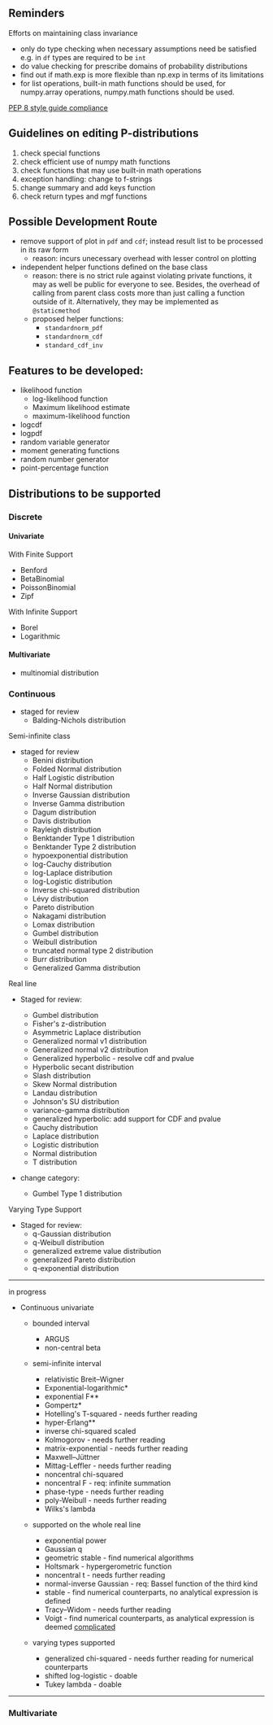 ## Reminders

Efforts on maintaining class invariance
- only do type checking when necessary assumptions need be satisfied e.g. in `df` types are required to be `int`
- do value checking for prescribe domains of probability distributions
- find out if math.exp is more flexible than np.exp in terms of its limitations
- for list operations, built-in math functions should be used, for numpy.array operations, numpy.math functions should be used.


[PEP 8 style guide compliance](https://www.python.org/dev/peps/pep-0008/)

## Guidelines on editing P-distributions
1. check special functions
2. check efficient use of numpy math functions
3. check functions that may use built-in math operations
4. exception handling: change to f-strings
5. change summary and add keys function
6. check return types and mgf functions

## Possible Development Route
- remove support of plot in `pdf` and `cdf`; instead result list to be processed in its raw form
    - reason: incurs unecessary overhead with lesser control on plotting
- independent helper functions defined on the base class
    - reason: there is no strict rule against violating private functions, it may as well be public for everyone to see. Besides, the overhead of calling from parent class costs more than just calling a function outside of it. Alternatively, they may be implemented as `@staticmethod`
    - proposed helper functions:
        - `standardnorm_pdf`
        - `standardnorm_cdf`
        - `standard_cdf_inv`


## Features to be developed:
- likelihood function
    - log-likelihood function
    - Maximum likelihood estimate
    - maximum-likelihood function
- logcdf
- logpdf
- random variable generator 
- moment generating functions 
- random number generator
- point-percentage function 


## Distributions to be supported
### Discrete
#### Univariate

With Finite Support
- Benford
- BetaBinomial
- PoissonBinomial
- Zipf

With Infinite Support
- Borel
- Logarithmic

#### Multivariate 
- multinomial distribution

### Continuous
- staged for review
    - Balding-Nichols distribution

Semi-infinite class
- staged for review
    - Benini distribution
    - Folded Normal distribution
    - Half Logistic distribution
    - Half Normal distribution
    - Inverse Gaussian distribution
    - Inverse Gamma distribution
    - Dagum distribution
    - Davis distribution
    - Rayleigh distribution
    - Benktander Type 1 distribution
    - Benktander Type 2 distribution
    - hypoexponential distribution
    - log-Cauchy distribution
    - log-Laplace distribution
    - log-Logistic distribution
    - Inverse chi-squared distribution
    - Lévy distribution
    - Pareto distribution
    - Nakagami distribution
    <!-- - Rice -->
    - Lomax distribution
    - Gumbel distribution
    - Weibull distribution
    - truncated normal type 2 distribution 
    - Burr distribution 
    - Generalized Gamma distribution

Real line
- Staged for review:
    - Gumbel  distribution
    - Fisher's z-distribution
    - Asymmetric Laplace distribution
    - Generalized normal v1 distribution
    - Generalized normal v2 distribution
    - Generalized hyperbolic - resolve cdf and pvalue
    - Hyperbolic secant distribution
    - Slash distribution
    - Skew Normal distribution
    - Landau distribution
    - Johnson's SU distribution
    - variance-gamma distribution
    - generalized hyperbolic: add support for CDF and pvalue
    - Cauchy distribution
    - Laplace distribution
    - Logistic distribution
    - Normal distribution
    - T distribution
    
- change category:
    - Gumbel Type 1 distribution

Varying Type Support
- Staged for review:
    - q-Gaussian distribution
    - q-Weibull distribution
    - generalized extreme value distribution
    - generalized Pareto distribution
    - q-exponential distribution

----
in progress
- Continuous univariate 
    - bounded interval
        - ARGUS
        - non-central beta

    - semi-infinite interval
        - relativistic Breit–Wigner 
        - Exponential-logarithmic*
        - exponential F**
        - Gompertz*
        - Hotelling's T-squared - needs further reading
        - hyper-Erlang**
        - inverse chi-squared scaled 
        - Kolmogorov - needs further reading
        - matrix-exponential - needs further reading
        - Maxwell–Jüttner
        - Mittag-Leffler - needs further reading
        - noncentral chi-squared
        - noncentral F - req: infinite summation
        - phase-type - needs further reading
        - poly-Weibull - needs further reading
        - Wilks's lambda

    - supported on the whole real line 
        - exponential power
        - Gaussian q
        - geometric stable - find numerical algorithms
        - Holtsmark - hypergerometric function
        - noncentral t - needs further reading
        - normal-inverse Gaussian - req: Bassel function of the third kind
        - stable - find numerical counterparts, no analytical expression is defined
        - Tracy–Widom - needs further reading
        - Voigt -  find numerical counterparts, as analytical expression is deemed [complicated](https://en.wikipedia.org/wiki/Voigt_profile)
        
    - varying types supported
        - generalized chi-squared  - needs further reading for numerical counterparts
        - shifted log-logistic - doable
        - Tukey lambda - doable

----
### Multivariate

